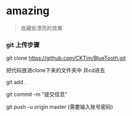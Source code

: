 # amazing

>收藏些漂亮的效果

### git 上传步骤

git clone https://github.com/CKTim/BlueTooth.git

把代码放进clone下来的文件夹中 并cd进去

git add .

git commit  -m  "提交信息"

git push -u origin master   (需要输入账号密码)
